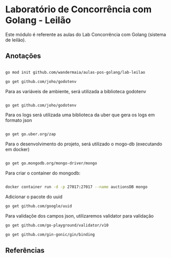 # Laboratório de Concorrência com Golang - Leilão

Este módulo é referente as aulas do Lab Concorrência com Golang (sistema de leilão).


## Anotações


```bash

go mod init github.com/wandermaia/aulas-pos-golang/lab-leilao

go get github.com/joho/godotenv

```

Para as variáveis de ambiente, será utilizada a biblioteca godotenv

```bash

go get github.com/joho/godotenv

```

Para os logs será utilizada uma biblioteca da uber que gera os logs em formato json

```bash

go get go.uber.org/zap

```

Para o desenvolvimento do projeto, será utilizado o mogo-db (executando em docker)

```bash

go get go.mongodb.org/mongo-driver/mongo

```
Para criar o container do mongodb:


```bash

docker container run -d -p 27017:27017 --name auctionsDB mongo

```


Adicionar o pacote do uuid


```bash
go get github.com/google/uuid

```

Para validaçõe dos campos json, utilizaremos validator para validação

```bash
go get github.com/go-playground/validator/v10

go get github.com/gin-gonic/gin/binding

```

## Referências